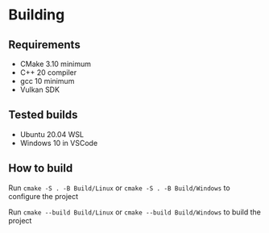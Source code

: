 # Building

## Requirements

* CMake 3.10 minimum
* C++ 20 compiler
* gcc 10 minimum
* Vulkan SDK

## Tested builds

* Ubuntu 20.04 WSL
* Windows 10 in VSCode

## How to build

Run `cmake -S . -B Build/Linux` or `cmake -S . -B Build/Windows` to configure the project

Run `cmake --build Build/Linux` or `cmake --build Build/Windows` to build the project
